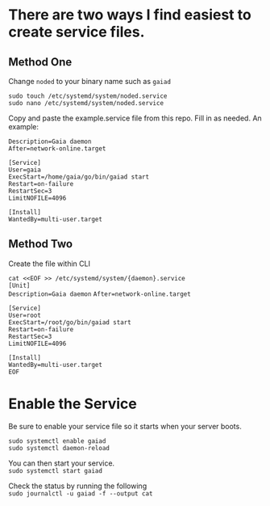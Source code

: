 # There are two ways I find easiest to create service files.  

## Method One  
Change `noded` to your binary name such as `gaiad`  
  
`sudo touch /etc/systemd/system/noded.service`  
`sudo nano /etc/systemd/system/noded.service`  
  
 Copy and paste the example.service file from this repo. Fill in as needed. An example:  
   
 `Description=Gaia daemon`  
`After=network-online.target`  

`[Service]`  
`User=gaia`  
`ExecStart=/home/gaia/go/bin/gaiad start`  
`Restart=on-failure`  
`RestartSec=3`  
`LimitNOFILE=4096`  
  
`[Install]`  
`WantedBy=multi-user.target`  
  
## Method Two
Create the file within CLI  
  
`cat <<EOF >> /etc/systemd/system/{daemon}.service`  
`[Unit]`  
`Description=Gaia daemon`
`After=network-online.target`  
  
`[Service]`  
`User=root`  
`ExecStart=/root/go/bin/gaiad start`  
`Restart=on-failure`  
`RestartSec=3`  
`LimitNOFILE=4096`  
  
`[Install]`  
`WantedBy=multi-user.target`  
`EOF`  
  
 # Enable the Service  
 Be sure to enable your service file so it starts when your server boots.  
   
 `sudo systemctl enable gaiad`  
 `sudo systemctl daemon-reload`  
   
 You can then start your service.  
 `sudo systemctl start gaiad`  
   
 Check the status by running the following  
 `sudo journalctl -u gaiad -f --output cat`  
